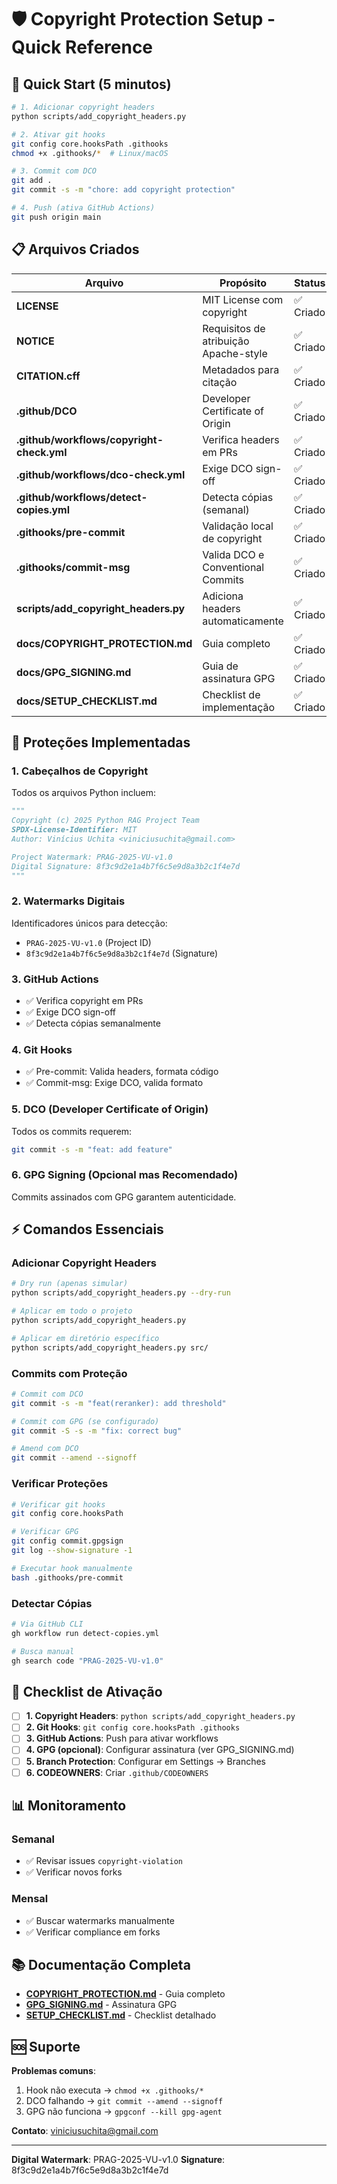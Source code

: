 # 🛡️ Copyright Protection Setup - Quick Reference

## 🚀 Quick Start (5 minutos)

```bash
# 1. Adicionar copyright headers
python scripts/add_copyright_headers.py

# 2. Ativar git hooks
git config core.hooksPath .githooks
chmod +x .githooks/*  # Linux/macOS

# 3. Commit com DCO
git add .
git commit -s -m "chore: add copyright protection"

# 4. Push (ativa GitHub Actions)
git push origin main
```

## 📋 Arquivos Criados

| Arquivo                                   | Propósito                             | Status    |
| ----------------------------------------- | ------------------------------------- | --------- |
| **LICENSE**                               | MIT License com copyright             | ✅ Criado |
| **NOTICE**                                | Requisitos de atribuição Apache-style | ✅ Criado |
| **CITATION.cff**                          | Metadados para citação                | ✅ Criado |
| **.github/DCO**                           | Developer Certificate of Origin       | ✅ Criado |
| **.github/workflows/copyright-check.yml** | Verifica headers em PRs               | ✅ Criado |
| **.github/workflows/dco-check.yml**       | Exige DCO sign-off                    | ✅ Criado |
| **.github/workflows/detect-copies.yml**   | Detecta cópias (semanal)              | ✅ Criado |
| **.githooks/pre-commit**                  | Validação local de copyright          | ✅ Criado |
| **.githooks/commit-msg**                  | Valida DCO e Conventional Commits     | ✅ Criado |
| **scripts/add_copyright_headers.py**      | Adiciona headers automaticamente      | ✅ Criado |
| **docs/COPYRIGHT_PROTECTION.md**          | Guia completo                         | ✅ Criado |
| **docs/GPG_SIGNING.md**                   | Guia de assinatura GPG                | ✅ Criado |
| **docs/SETUP_CHECKLIST.md**               | Checklist de implementação            | ✅ Criado |

## 🔐 Proteções Implementadas

### 1. **Cabeçalhos de Copyright**

Todos os arquivos Python incluem:

```python
"""
Copyright (c) 2025 Python RAG Project Team
SPDX-License-Identifier: MIT
Author: Vinícius Uchita <viniciusuchita@gmail.com>

Project Watermark: PRAG-2025-VU-v1.0
Digital Signature: 8f3c9d2e1a4b7f6c5e9d8a3b2c1f4e7d
"""
```

### 2. **Watermarks Digitais**

Identificadores únicos para detecção:

- `PRAG-2025-VU-v1.0` (Project ID)
- `8f3c9d2e1a4b7f6c5e9d8a3b2c1f4e7d` (Signature)

### 3. **GitHub Actions**

- ✅ Verifica copyright em PRs
- ✅ Exige DCO sign-off
- ✅ Detecta cópias semanalmente

### 4. **Git Hooks**

- ✅ Pre-commit: Valida headers, formata código
- ✅ Commit-msg: Exige DCO, valida formato

### 5. **DCO (Developer Certificate of Origin)**

Todos os commits requerem:

```bash
git commit -s -m "feat: add feature"
```

### 6. **GPG Signing (Opcional mas Recomendado)**

Commits assinados com GPG garantem autenticidade.

## ⚡ Comandos Essenciais

### Adicionar Copyright Headers

```bash
# Dry run (apenas simular)
python scripts/add_copyright_headers.py --dry-run

# Aplicar em todo o projeto
python scripts/add_copyright_headers.py

# Aplicar em diretório específico
python scripts/add_copyright_headers.py src/
```

### Commits com Proteção

```bash
# Commit com DCO
git commit -s -m "feat(reranker): add threshold"

# Commit com GPG (se configurado)
git commit -S -s -m "fix: correct bug"

# Amend com DCO
git commit --amend --signoff
```

### Verificar Proteções

```bash
# Verificar git hooks
git config core.hooksPath

# Verificar GPG
git config commit.gpgsign
git log --show-signature -1

# Executar hook manualmente
bash .githooks/pre-commit
```

### Detectar Cópias

```bash
# Via GitHub CLI
gh workflow run detect-copies.yml

# Busca manual
gh search code "PRAG-2025-VU-v1.0"
```

## 🎯 Checklist de Ativação

- [ ] **1. Copyright Headers**: `python scripts/add_copyright_headers.py`
- [ ] **2. Git Hooks**: `git config core.hooksPath .githooks`
- [ ] **3. GitHub Actions**: Push para ativar workflows
- [ ] **4. GPG (opcional)**: Configurar assinatura (ver GPG_SIGNING.md)
- [ ] **5. Branch Protection**: Configurar em Settings → Branches
- [ ] **6. CODEOWNERS**: Criar `.github/CODEOWNERS`

## 📊 Monitoramento

### Semanal

- ✅ Revisar issues `copyright-violation`
- ✅ Verificar novos forks

### Mensal

- ✅ Buscar watermarks manualmente
- ✅ Verificar compliance em forks

## 📚 Documentação Completa

- **[COPYRIGHT_PROTECTION.md](COPYRIGHT_PROTECTION.md)** - Guia completo
- **[GPG_SIGNING.md](GPG_SIGNING.md)** - Assinatura GPG
- **[SETUP_CHECKLIST.md](SETUP_CHECKLIST.md)** - Checklist detalhado

## 🆘 Suporte

**Problemas comuns**:

1. Hook não executa → `chmod +x .githooks/*`
2. DCO falhando → `git commit --amend --signoff`
3. GPG não funciona → `gpgconf --kill gpg-agent`

**Contato**: viniciusuchita@gmail.com

---

**Digital Watermark**: PRAG-2025-VU-v1.0
**Signature**: 8f3c9d2e1a4b7f6c5e9d8a3b2c1f4e7d
